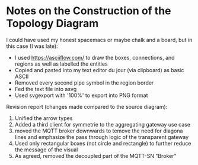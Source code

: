 # Notes on the Construction of the Topology Diagram

I could have used my honest spacemacs or maybe chalk and a board,
but in this case (I was late):

- I used https://asciiflow.com/ to draw the boxes, connections,
  and regions as well as labelled the entities
- Copied and pasted into my text editor du jour (via clipboard)
  as basic ASCII
- Removed every second pipe symbol in the region border
- Fed the text file into asvg
- Used svgexport with '100%' to export into PNG format

Revision report (changes made compared to the source diagram):

1. Unified the arrow types
2. Added a third client for symmetrie to the aggregating gateway
   use case
3. moved the MQTT broker downwards to temove the need for diagona lines
   and emphasize the pass through logic of the transparent gateway
4. Used only rectangular boxes (not circle and rectangle)
   to further reduce the message of the visual
5. As agreed, removed the decoupled part of the MQTT-SN "Broker" 
